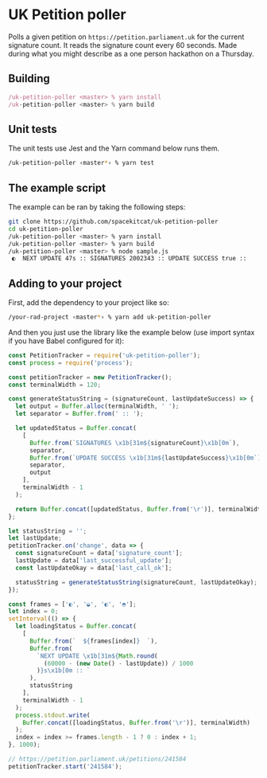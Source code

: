 # UK Petition poller

Polls a given petition on `https://petition.parliament.uk` for the current signature count. It reads the signature count every 60 seconds.
Made during what you might describe as a one person hackathon on a Thursday.

## Building

```javascript
/uk-petition-poller <master> % yarn install
/uk-petition-poller <master> % yarn build
```

## Unit tests

The unit tests use Jest and the Yarn command below runs them.

```bash
/uk-petition-poller ‹master*› % yarn test
```

## The example script

The example can be ran by taking the following steps:

```bash
git clone https://github.com/spacekitcat/uk-petition-poller
cd uk-petition-poller
/uk-petition-poller <master> % yarn install
/uk-petition-poller <master> % yarn build
/uk-petition-poller <master> % node sample.js
 ◐  NEXT UPDATE 47s :: SIGNATURES 2002343 :: UPDATE SUCCESS true ::
```

## Adding to your project

First, add the dependency to your project like so:

```bash
/your-rad-project ‹master*› % yarn add uk-petition-poller
```

And then you just use the library like the example below (use import syntax if you have Babel configured for it):

```javascript
const PetitionTracker = require('uk-petition-poller');
const process = require('process');

const petitionTracker = new PetitionTracker();
const terminalWidth = 120;

const generateStatusString = (signatureCount, lastUpdateSuccess) => {
  let output = Buffer.alloc(terminalWidth, ' ');
  let separator = Buffer.from(' :: ');

  let updatedStatus = Buffer.concat(
    [
      Buffer.from(`SIGNATURES \x1b[31m${signatureCount}\x1b[0m`),
      separator,
      Buffer.from(`UPDATE SUCCESS \x1b[31m${lastUpdateSuccess}\x1b[0m`),
      separator,
      output
    ],
    terminalWidth - 1
  );

  return Buffer.concat([updatedStatus, Buffer.from('\r')], terminalWidth);
};

let statusString = '';
let lastUpdate;
petitionTracker.on('change', data => {
  const signatureCount = data['signature_count'];
  lastUpdate = data['last_successful_update'];
  const lastUpdateOkay = data['last_call_ok'];

  statusString = generateStatusString(signatureCount, lastUpdateOkay);
});

const frames = ['◐', '◒', '◐', '◓'];
let index = 0;
setInterval(() => {
  let loadingStatus = Buffer.concat(
    [
      Buffer.from(`  ${frames[index]}  `),
      Buffer.from(
        `NEXT UPDATE \x1b[31m${Math.round(
          (60000 - (new Date() - lastUpdate)) / 1000
        )}s\x1b[0m :: `
      ),
      statusString
    ],
    terminalWidth - 1
  );
  process.stdout.write(
    Buffer.concat([loadingStatus, Buffer.from('\r')], terminalWidth)
  );
  index = index >= frames.length - 1 ? 0 : index + 1;
}, 1000);

// https://petition.parliament.uk/petitions/241584
petitionTracker.start('241584');
```
